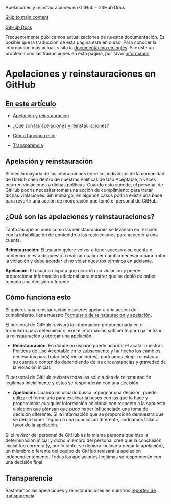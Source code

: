 Apelaciones y reinstauraciones en GitHub - GitHub Docs

[Skip to main content](#main-content)

[](/es)[GitHub Docs](/es)

Frecuentemente publicamos actualizaciones de nuestra documentación. Es posible que la traducción de esta página esté en curso. Para conocer la información más actual, visita la [documentación en inglés](/en). Si existe un problema con las traducciones en esta página, por favor [infórmanos](https://github.com/contact?form[subject]=translation%20issue%20on%20docs.github.com&form[comments]=).

Apelaciones y reinstauraciones en GitHub
==========

[En este artículo](/site-policy/acceptable-use-policies/github-appeal-and-reinstatement#in-this-article)
----------

* [Apelación y reinstauración](#appeal-and-reinstatement)

* [¿Qué son las apelaciones y reinstauraciones?](#what-are-appeals-and-reinstatements)

* [Cómo funciona esto](#how-this-works)

* [Transparencia](#transparency)

[](#appeal-and-reinstatement)Apelación y reinstauración
----------

Si bien la mayoría de las interacciones entre los individuos de la comunidad de GitHub caen dentro de nuestras Políticas de Uso Aceptable, a veces ocurren violaciones a dichas políticas. Cuando esto sucede, el personal de GitHub podría necesitar tomar una acción de cumplimiento para tratar dichas violaciones. Sin embargo, en algunos casos podría existir una base para revertir una acción de moderación que tomó el personal de GitHub.

[](#what-are-appeals-and-reinstatements)¿Qué son las apelaciones y reinstauraciones?
----------

Tanto las apelaciones como las reinstauraciones se levantan en relación con la inhabilitación de contenido o las restricciones para acceder a una cuenta.

**Reinstauración**: El usuario quiere volver a tener acceso a su cuenta o contenido y está dispuesto a realizar cualquier cambio necesario para tratar la violación y debe acordar el no violar nuestros términos en adelante.

**Apelación**: El usuario disputa que ocurrió una violación y puede proporcionar información adicional para mostrar que se debió de haber tomado una decisión diferente.

[](#how-this-works)Cómo funciona esto
----------

Si quieres una reinstauración o quieres apelar a una acción de cumplimiento, llena nuestro [Formulario de reinstauración y apelación](https://support.github.com/contact/reinstatement).

El personal de GitHub revisará la información proporcionada en el formulario para determinar si existe información suficiente para garantizar la reinstauración u otorgar una apelación.

* **Reinstauración**: En donde un usuario puede acordar el acatar nuestras Políticas de Uso Aceptable en lo subsecuente y ha hecho los cambios necesarios para tratar la(s) violación(es), podríamos elegir reinstaurar su cuenta o contenido dependiendo de las circunstancias y gravedad de la violación inicial.

El personal de GitHub revisará todas las solicitudes de reinstauración legítimas inicialmente y estas se responderán con una decisión.

* **Apelación**: Cuando un usuario busca impugnar una decisión, puede utilizar el formulario para explicar la bases con las que lo hace y proporcionar cualquier información adicional con respecto a la supuesta violación que piensan que pudo haber influenciado una toma de decisión diferente. Si la información que se proporcionó demuestra que se debió haber llegado a una conclusión diferente, podríamos fallar a favor de la apelación.

Si el revisor del personal de GitHub es la misma persona que hizo la determinación inicial y dicho miembro del personal cree que la conclusión inicial fue correcta (y, por lo tanto, se debiera inclinar a negar la apelación), un miembro diferente del equipo de GitHub revisará la apelación independientemente. Todas las apelaciones legítimas se responderán con una decisión final.

[](#transparency)Transparencia
----------

Rastreamos las apelaciones y reinstauraciones en nuestros [reportes de transparencia](https://github.blog/2022-01-27-2021-transparency-report/#Appeals_and_other_reinstatements).
